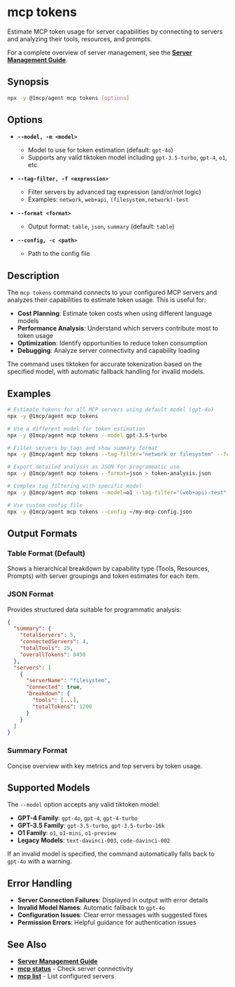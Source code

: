 # mcp tokens

Estimate MCP token usage for server capabilities by connecting to servers and analyzing their tools, resources, and prompts.

For a complete overview of server management, see the **[Server Management Guide](../../guide/essentials/server-management)**.

## Synopsis

```bash
npx -y @1mcp/agent mcp tokens [options]
```

## Options

- **`--model, -m <model>`**
  - Model to use for token estimation (default: `gpt-4o`)
  - Supports any valid tiktoken model including `gpt-3.5-turbo`, `gpt-4`, `o1`, etc.

- **`--tag-filter, -f <expression>`**
  - Filter servers by advanced tag expression (and/or/not logic)
  - Examples: `network`, `web+api`, `(filesystem,network)-test`

- **`--format <format>`**
  - Output format: `table`, `json`, `summary` (default: `table`)

- **`--config, -c <path>`**
  - Path to the config file

## Description

The `mcp tokens` command connects to your configured MCP servers and analyzes their capabilities to estimate token usage. This is useful for:

- **Cost Planning**: Estimate token costs when using different language models
- **Performance Analysis**: Understand which servers contribute most to token usage
- **Optimization**: Identify opportunities to reduce token consumption
- **Debugging**: Analyze server connectivity and capability loading

The command uses tiktoken for accurate tokenization based on the specified model, with automatic fallback handling for invalid models.

## Examples

```bash
# Estimate tokens for all MCP servers using default model (gpt-4o)
npx -y @1mcp/agent mcp tokens

# Use a different model for token estimation
npx -y @1mcp/agent mcp tokens --model gpt-3.5-turbo

# Filter servers by tags and show summary format
npx -y @1mcp/agent mcp tokens --tag-filter="network or filesystem" --format=summary

# Export detailed analysis as JSON for programmatic use
npx -y @1mcp/agent mcp tokens --format=json > token-analysis.json

# Complex tag filtering with specific model
npx -y @1mcp/agent mcp tokens --model=o1 --tag-filter="(web+api)-test" --format=table

# Use custom config file
npx -y @1mcp/agent mcp tokens --config ~/my-mcp-config.json
```

## Output Formats

### Table Format (Default)

Shows a hierarchical breakdown by capability type (Tools, Resources, Prompts) with server groupings and token estimates for each item.

### JSON Format

Provides structured data suitable for programmatic analysis:

```json
{
  "summary": {
    "totalServers": 5,
    "connectedServers": 4,
    "totalTools": 25,
    "overallTokens": 8450
  },
  "servers": [
    {
      "serverName": "filesystem",
      "connected": true,
      "breakdown": {
        "tools": [...],
        "totalTokens": 1200
      }
    }
  ]
}
```

### Summary Format

Concise overview with key metrics and top servers by token usage.

## Supported Models

The `--model` option accepts any valid tiktoken model:

- **GPT-4 Family**: `gpt-4o`, `gpt-4`, `gpt-4-turbo`
- **GPT-3.5 Family**: `gpt-3.5-turbo`, `gpt-3.5-turbo-16k`
- **O1 Family**: `o1`, `o1-mini`, `o1-preview`
- **Legacy Models**: `text-davinci-003`, `code-davinci-002`

If an invalid model is specified, the command automatically falls back to `gpt-4o` with a warning.

## Error Handling

- **Server Connection Failures**: Displayed in output with error details
- **Invalid Model Names**: Automatic fallback to `gpt-4o`
- **Configuration Issues**: Clear error messages with suggested fixes
- **Permission Errors**: Helpful guidance for authentication issues

## See Also

- **[Server Management Guide](../../guide/essentials/server-management)**
- **[mcp status](./status)** - Check server connectivity
- **[mcp list](./list)** - List configured servers
